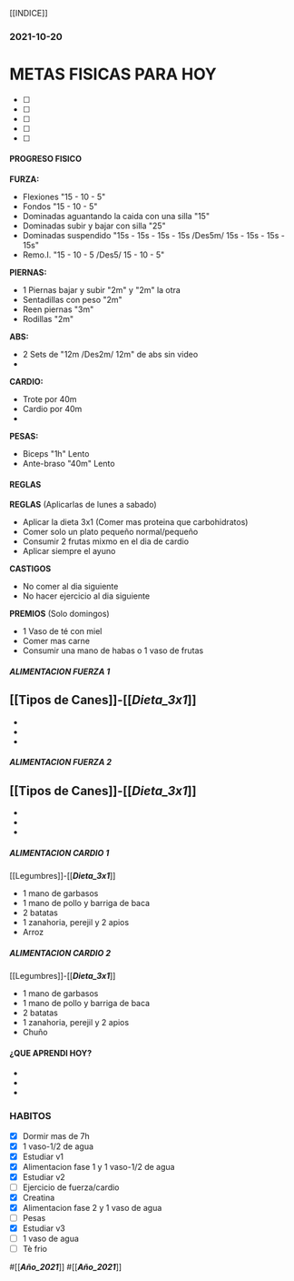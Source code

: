 [[INDICE]]
### 2021-10-20
# METAS FISICAS PARA HOY
- [ ] 
- [ ] 
- [ ]  
- [ ] 
- [ ] 

#### PROGRESO FISICO 
**FURZA:**
- Flexiones "15 - 10 - 5"
- Fondos "15 - 10 - 5"
- Dominadas aguantando la caida con una silla "15"
- Dominadas subir y bajar con silla "25"
- Dominadas suspendido "15s - 15s - 15s - 15s /Des5m/ 15s - 15s - 15s - 15s"
- Remo.I. "15 - 10 - 5 /Des5/ 15 - 10 - 5"

**PIERNAS:**
- 1 Piernas bajar y subir "2m" y "2m" la  otra
- Sentadillas con peso "2m"
- Reen piernas "3m"
- Rodillas "2m"

**ABS:**
- 2 Sets de "12m /Des2m/ 12m" de abs sin video 
-  

**CARDIO:**
- Trote por 40m
- Cardio por 40m
- 

**PESAS:**
- Biceps "1h" Lento
- Ante-braso "40m" Lento

#### REGLAS
**REGLAS** (Aplicarlas de lunes a sabado)
- Aplicar la dieta 3x1 (Comer mas proteina que carbohidratos)
- Comer solo un plato pequeño normal/pequeño
- Consumir 2 frutas mixmo en el dia de cardio
- Aplicar siempre el ayuno 

**CASTIGOS** 
- No comer al dia siguiente
- No hacer ejercicio al dia siguiente

**PREMIOS** (Solo domingos)
- 1 Vaso de té con miel
- Comer mas carne
- Consumir una mano de habas o 1 vaso de frutas

##### ALIMENTACION FUERZA 1
[[Tipos de Canes]]-[[___Dieta_3x1___]]
- 
- 
- 
- 

##### ALIMENTACION FUERZA 2
[[Tipos de Canes]]-[[___Dieta_3x1___]]
- 
- 
- 
- 

##### ALIMENTACION CARDIO 1
[[Legumbres]]-[[___Dieta_3x1___]]
- 1 mano de garbasos
- 1 mano de pollo y barriga de baca
- 2 batatas 
- 1 zanahoria, perejil y 2 apios
- Arroz


##### ALIMENTACION CARDIO 2
[[Legumbres]]-[[___Dieta_3x1___]]
- 1 mano de garbasos
- 1 mano de pollo y barriga de baca
- 2 batatas 
- 1 zanahoria, perejil y 2 apios
- Chuño

#### ¿QUE APRENDI HOY?
- 
- 
- 

### HABITOS
- [x] Dormir mas de 7h
- [x] 1 vaso-1/2 de agua
- [x] Estudiar v1
- [x] Alimentacion fase 1 y 1 vaso-1/2 de agua
- [x] Estudiar v2
- [ ] Ejercicio de fuerza/cardio
- [x] Creatina
- [x] Alimentacion fase 2 y 1 vaso de agua
- [ ] Pesas
- [x] Estudiar v3
- [ ] 1 vaso de agua
- [ ] Tè frio

#[[___Año_2021___]]
#[[___Año_2021___]]